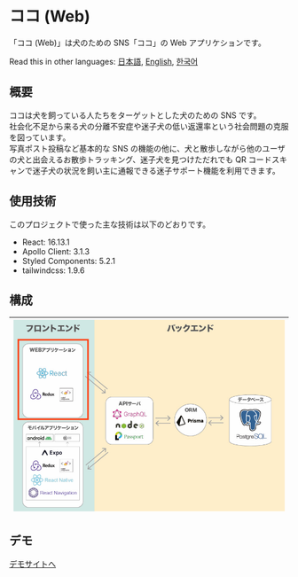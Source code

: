 # ココ (Web)

「ココ (Web)」は犬のための SNS「ココ」の Web アプリケションです。

Read this in other languages: [日本語](./README.md), [English](./README.en.md), [한국어](./README.ko.md)

## 概要

ココは犬を飼っている人たちをターゲットとした犬のための SNS です。\
社会化不足から来る犬の分離不安症や迷子犬の低い返還率という社会問題の克服を図っています。\
写真ポスト投稿など基本的な SNS の機能の他に、犬と散歩しながら他のユーザの犬と出会えるお散歩トラッキング、迷子犬を見つけただれでも QR コードスキャンで迷子犬の状況を飼い主に通報できる迷子サポート機能を利用できます。

## 使用技術

このプロジェクトで使った主な技術は以下のどおりです。

- React: 16.13.1
- Apollo Client: 3.1.3
- Styled Components: 5.2.1
- tailwindcss: 1.9.6

## 構成

| <img src="./frontend.jpg" alt="drawing" width="600"/> |
| :---------------------------------------------------: |

## デモ

<a href="https://www.cocofordogs.com">デモサイトへ</a>

